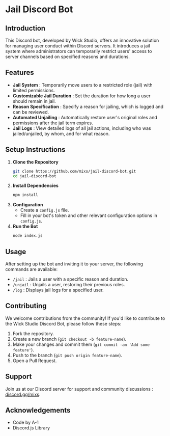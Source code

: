 # Jail Discord Bot

## Introduction
This Discord bot, developed by Wick Studio, offers an innovative solution for managing user conduct within Discord servers. It introduces a jail system where administrators can temporarily restrict users' access to server channels based on specified reasons and durations. 

## Features
- **Jail System** : Temporarily move users to a restricted role (jail) with limited permissions.
- **Customizable Jail Duration** : Set the duration for how long a user should remain in jail.
- **Reason Specification** : Specify a reason for jailing, which is logged and can be reviewed.
- **Automated Unjailing** : Automatically restore user's original roles and permissions after the jail term expires.
- **Jail Logs** : View detailed logs of all jail actions, including who was jailed/unjailed, by whom, and for what reason.

## Setup Instructions
1. **Clone the Repository**
   ```bash
   git clone https://github.com/mixs/jail-discord-bot.git
   cd jail-discord-bot
   ```
2. **Install Dependencies**
   ```bash
   npm install
   ```
3. **Configuration**
   - Create a `config.js` file.
   - Fill in your bot's token and other relevant configuration options in `config.js`.
4. **Run the Bot**
   ```bash
   node index.js
   ```

## Usage
After setting up the bot and inviting it to your server, the following commands are available:
- `/jail` : Jails a user with a specific reason and duration.
- `/unjail` : Unjails a user, restoring their previous roles.
- `/log` : Displays jail logs for a specified user.

## Contributing
We welcome contributions from the community! If you'd like to contribute to the Wick Studio Discord Bot, please follow these steps:
1. Fork the repository.
2. Create a new branch (`git checkout -b feature-name`).
3. Make your changes and commit them (`git commit -am 'Add some feature'`).
4. Push to the branch (`git push origin feature-name`).
5. Open a Pull Request.

## Support
Join us at our Discord server for support and community discussions : [discord.gg/mixs](https://discord.gg/mixs).

## Acknowledgements
- Code by A-1
- Discord.js Library


